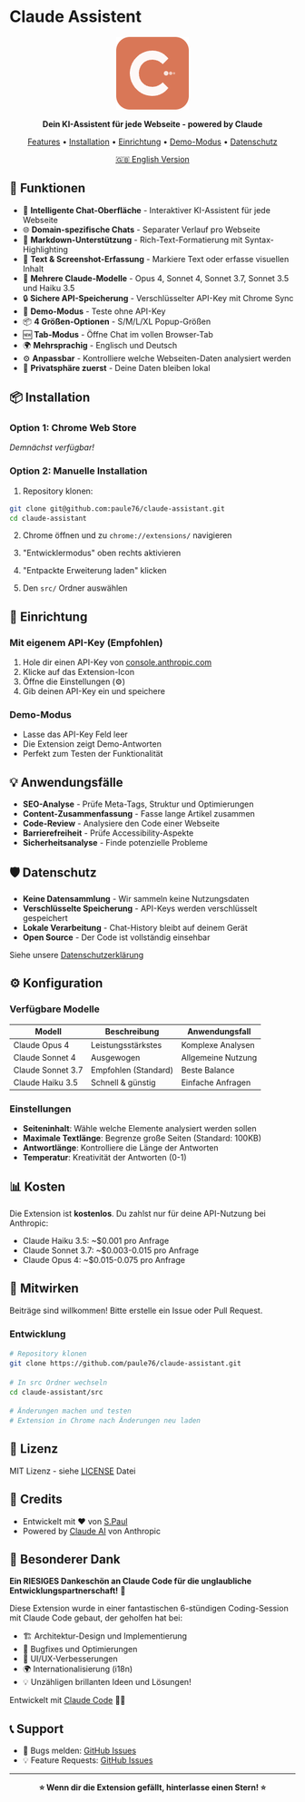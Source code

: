 # Claude Assistent

<p align="center">
  <img src="src/icon128-new.png" alt="Claude Assistent Logo" width="128" height="128">
</p>

<p align="center">
  <strong>Dein KI-Assistent für jede Webseite - powered by Claude</strong>
</p>

<p align="center">
  <a href="#features">Features</a> •
  <a href="#installation">Installation</a> •
  <a href="#einrichtung">Einrichtung</a> •
  <a href="#demo-modus">Demo-Modus</a> •
  <a href="#datenschutz">Datenschutz</a>
</p>

<p align="center">
  <a href="README.md">🇬🇧 English Version</a>
</p>

## 🚀 Funktionen

- 💬 **Intelligente Chat-Oberfläche** - Interaktiver KI-Assistent für jede Webseite
- 🌐 **Domain-spezifische Chats** - Separater Verlauf pro Webseite
- 📝 **Markdown-Unterstützung** - Rich-Text-Formatierung mit Syntax-Highlighting
- 📸 **Text & Screenshot-Erfassung** - Markiere Text oder erfasse visuellen Inhalt
- 🤖 **Mehrere Claude-Modelle** - Opus 4, Sonnet 4, Sonnet 3.7, Sonnet 3.5 und Haiku 3.5
- 🔒 **Sichere API-Speicherung** - Verschlüsselter API-Key mit Chrome Sync
- 🎯 **Demo-Modus** - Teste ohne API-Key
- 📦 **4 Größen-Optionen** - S/M/L/XL Popup-Größen
- 🆕 **Tab-Modus** - Öffne Chat im vollen Browser-Tab
- 🌍 **Mehrsprachig** - Englisch und Deutsch
- ⚙️ **Anpassbar** - Kontrolliere welche Webseiten-Daten analysiert werden
- 🔐 **Privatsphäre zuerst** - Deine Daten bleiben lokal

## 📦 Installation

### Option 1: Chrome Web Store
*Demnächst verfügbar!*

### Option 2: Manuelle Installation

1. Repository klonen:
```bash
git clone git@github.com:paule76/claude-assistant.git
cd claude-assistant
```

2. Chrome öffnen und zu `chrome://extensions/` navigieren

3. "Entwicklermodus" oben rechts aktivieren

4. "Entpackte Erweiterung laden" klicken

5. Den `src/` Ordner auswählen

## 🔧 Einrichtung

### Mit eigenem API-Key (Empfohlen)

1. Hole dir einen API-Key von [console.anthropic.com](https://console.anthropic.com)
2. Klicke auf das Extension-Icon
3. Öffne die Einstellungen (⚙️)
4. Gib deinen API-Key ein und speichere

### Demo-Modus

- Lasse das API-Key Feld leer
- Die Extension zeigt Demo-Antworten
- Perfekt zum Testen der Funktionalität

## 💡 Anwendungsfälle

- **SEO-Analyse** - Prüfe Meta-Tags, Struktur und Optimierungen
- **Content-Zusammenfassung** - Fasse lange Artikel zusammen
- **Code-Review** - Analysiere den Code einer Webseite
- **Barrierefreiheit** - Prüfe Accessibility-Aspekte
- **Sicherheitsanalyse** - Finde potenzielle Probleme

## 🛡️ Datenschutz

- **Keine Datensammlung** - Wir sammeln keine Nutzungsdaten
- **Verschlüsselte Speicherung** - API-Keys werden verschlüsselt gespeichert
- **Lokale Verarbeitung** - Chat-History bleibt auf deinem Gerät
- **Open Source** - Der Code ist vollständig einsehbar

Siehe unsere [Datenschutzerklärung](PRIVACY_POLICY_DE.md)

## ⚙️ Konfiguration

### Verfügbare Modelle

| Modell | Beschreibung | Anwendungsfall |
|--------|--------------|----------------|
| Claude Opus 4 | Leistungsstärkstes | Komplexe Analysen |
| Claude Sonnet 4 | Ausgewogen | Allgemeine Nutzung |
| Claude Sonnet 3.7 | Empfohlen (Standard) | Beste Balance |
| Claude Haiku 3.5 | Schnell & günstig | Einfache Anfragen |

### Einstellungen

- **Seiteninhalt**: Wähle welche Elemente analysiert werden sollen
- **Maximale Textlänge**: Begrenze große Seiten (Standard: 100KB)
- **Antwortlänge**: Kontrolliere die Länge der Antworten
- **Temperatur**: Kreativität der Antworten (0-1)

## 📊 Kosten

Die Extension ist **kostenlos**. Du zahlst nur für deine API-Nutzung bei Anthropic:

- Claude Haiku 3.5: ~$0.001 pro Anfrage
- Claude Sonnet 3.7: ~$0.003-0.015 pro Anfrage  
- Claude Opus 4: ~$0.015-0.075 pro Anfrage

## 🤝 Mitwirken

Beiträge sind willkommen! Bitte erstelle ein Issue oder Pull Request.

### Entwicklung

```bash
# Repository klonen
git clone https://github.com/paule76/claude-assistant.git

# In src Ordner wechseln
cd claude-assistant/src

# Änderungen machen und testen
# Extension in Chrome nach Änderungen neu laden
```

## 📝 Lizenz

MIT Lizenz - siehe [LICENSE](LICENSE) Datei

## 🙏 Credits

- Entwickelt mit ❤️ von [S.Paul](https://github.com/paule76)
- Powered by [Claude AI](https://anthropic.com) von Anthropic

## 🙏 Besonderer Dank

**Ein RIESIGES Dankeschön an Claude Code für die unglaubliche Entwicklungspartnerschaft!** 🎉

Diese Extension wurde in einer fantastischen 6-stündigen Coding-Session mit Claude Code gebaut, der geholfen hat bei:
- 🏗️ Architektur-Design und Implementierung
- 🐛 Bugfixes und Optimierungen  
- 🎨 UI/UX-Verbesserungen
- 🌍 Internationalisierung (i18n)
- 💡 Unzähligen brillanten Ideen und Lösungen!

Entwickelt mit [Claude Code](https://github.com/anthropics/claude-code) 🤖✨

## 📞 Support

- 🐛 Bugs melden: [GitHub Issues](https://github.com/paule76/claude-assistant/issues)
- 💡 Feature Requests: [GitHub Issues](https://github.com/paule76/claude-assistant/issues)

---

<p align="center">
  <strong>⭐ Wenn dir die Extension gefällt, hinterlasse einen Stern! ⭐</strong>
</p>
